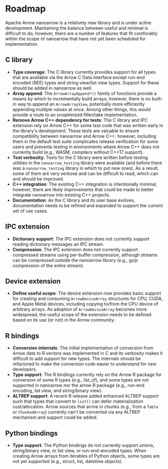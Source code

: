 <!---
  Licensed to the Apache Software Foundation (ASF) under one
  or more contributor license agreements.  See the NOTICE file
  distributed with this work for additional information
  regarding copyright ownership.  The ASF licenses this file
  to you under the Apache License, Version 2.0 (the
  "License"); you may not use this file except in compliance
  with the License.  You may obtain a copy of the License at

    http://www.apache.org/licenses/LICENSE-2.0

  Unless required by applicable law or agreed to in writing,
  software distributed under the License is distributed on an
  "AS IS" BASIS, WITHOUT WARRANTIES OR CONDITIONS OF ANY
  KIND, either express or implied.  See the License for the
  specific language governing permissions and limitations
  under the License.
-->

# Roadmap

Apache Arrow nanoarrow is a relatively new library and is under active development.
Maintaining the balance between useful and minimal is difficult to do; however,
there are a number of features that fit comforably within the scope of nanoarrow that
have not yet been scheduled for implementation.

## C library

- **Type coverage**: The C library currently provides support for all types that
  are available via the Arrow C Data interface except run-end encoded (REE)
  types and string view/list view types. Support for these should be added in
  nanoarrow as well.
- **Array append**: The `ArrowArrayAppend*()` family of functions provide a means
  by which to incrementally build arrays; however, there is no built-in way to
  append an `ArrowArrayView`, potentially more efficiently appending multiple
  values at once. Among other things, this would provide a route to an
  unoptimized filter/take implementation.
- **Remove Arrow C++ dependency for tests**: The C library and IPC extension rely
  on Arrow C++ for some test code that was written early in the library's development.
  These tests are valuable to ensure compatibility between nanoarrow and Arrow C++;
  however, including them in the default test suite complicates release verification
  for some users and prevents testing in environments where Arrow C++ does not
  currently build (e.g., WASM, compilers without C++17 support).
- **Test verbosity**: Tests for the C library were written before testing utilities
  in the `nanoarrow_testing` library were available (and before there was a
  `nanoarrow_testing` library in which to put new ones). As a result, some of them
  are very verbose and can be difficult to read, which can and should be improved.
- **C++ integration**: The existing C++ integration is intentionally minimal;
  however, there are likely improvements that could be made to better integrate
  nanoarrow into existing C++ projects.
- **Documentation**: As the C library and its user base evolves, documentation
  needs to be refined and expanded to support the current set of use cases.

## IPC extension

- **Dictionary support**: The IPC extension does not currently support reading
  dictionary messages an IPC stream.
- **Compression**: The IPC extension does not currently support compressed
  streams using per-buffer compression, although streams can be compressed
  outside the nanoarrow library (e.g., gzip compression of the entire stream).

## Device extension

- **Define useful scope**: The device extension now provides basic support for
  creating and consuming `ArrowDeviceArray` structures for CPU, CUDA, and
  Apple Metal devices, including copying to/from the CPU device of arbitrary
  arrays. As adoption of `ArrowDeviceArray` becomes more widespread, the
  useful scope of the extension needs to be defined based on its use (or not)
  in the Arrow community.

## R bindings

- **Conversion internals**: The initial implementation of conversion from
  Arrow data to R vectors was implemented in C and its verbosity makes it
  difficult to add support for new types. The internals should be refactored
  to make the conversion code easier to understand for new developers.
- **Type support**: The R bindings currently rely on the Arrow R package for
  conversion of some R types (e.g., list_of), and some types are not supported
  in nanoarrow nor the arrow R package (e.g., run-end encoding, list view, and
  string/binary view).
- **ALTREP support**: A recent R release added enhanced ALTREP support such that
  types that convert to `list()` can defer materialization cost/allocation.
  Arrow sources that arrive in chunks (e.g., from a `Table` or `ChunkedArray`)
  currently can't be converted via any ALTREP mechanism and support could be
  added.

## Python bindings

- **Type support**: The Python bindings do not currently support unions,
  string/binary view, or list view, or run-end-encoded types. When creating
  Arrow arrays from iterables of Python objects, some types are not yet
  supported (e.g., struct, list, datetime objects).
